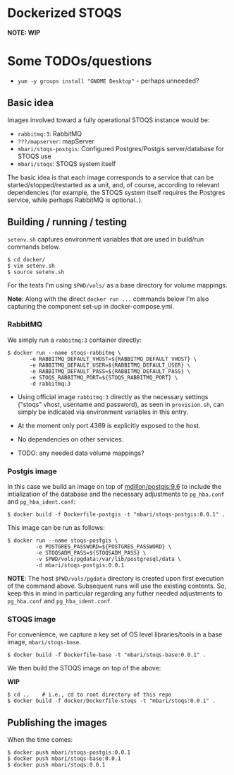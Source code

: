 # Dockerized STOQS

**NOTE: WIP**

# Some TODOs/questions

- `yum -y groups install "GNOME Desktop"` - perhaps unneeded?


## Basic idea

Images involved toward a fully operational STOQS instance would be:

- `rabbitmq:3`: RabbitMQ
- `???/mapserver`: mapServer
- `mbari/stoqs-postgis`: Configured Postgres/Postgis server/database for STOQS use
- `mbari/stoqs`: STOQS system itself

The basic idea is that each image corresponds to a service that can be started/stopped/restarted
as a unit, and, of course, according to relevant dependencies (for example, the STOQS system
itself requires the Postgres service, while perhaps RabbitMQ is optional..).

## Building / running / testing

`setenv.sh` captures environment variables that are used in build/run commands below.

```shell
$ cd docker/
$ vim setenv.sh
$ source setenv.sh
```

For the tests I'm using `$PWD/vols/` as a base directory for volume mappings.


**Note**: Along with the direct `docker run ...` commands below I'm also 
capturing the component set-up in docker-compose.yml. 


### RabbitMQ

We simply run a `rabbitmq:3` container directly:

```shell
$ docker run --name stoqs-rabbitmq \
       -e RABBITMQ_DEFAULT_VHOST=${RABBITMQ_DEFAULT_VHOST} \
       -e RABBITMQ_DEFAULT_USER=${RABBITMQ_DEFAULT_USER} \
       -e RABBITMQ_DEFAULT_PASS=${RABBITMQ_DEFAULT_PASS} \
       -e STOQS_RABBITMQ_PORT=${STOQS_RABBITMQ_PORT} \
       -d rabbitmq:3
```

- Using official image `rabbitmq:3` directly as the necessary settings 
  ("stoqs" vhost, username and password), as seen in `provision.sh`,
  can simply be indicated via environment variables in this entry.

- At the moment only port 4369 is explicitly exposed to the host.

- No dependencies on other services.

- TODO: any needed data volume mappings?


### Postgis image

In this case we build an image on top of 
[mdillon/postgis:9.6](https://hub.docker.com/r/mdillon/postgis/)
to include the intialization of the database and the necessary 
adjustments to `pg_hba.conf` and `pg_hba_ident.conf`:

```
$ docker build -f Dockerfile-postgis -t "mbari/stoqs-postgis:0.0.1" .
```

This image can be run as follows:

```shell
$ docker run --name stoqs-postgis \
         -e POSTGRES_PASSWORD=${POSTGRES_PASSWORD} \
         -e STOQSADM_PASS=${STOQSADM_PASS} \
         -v $PWD/vols/pgdata:/var/lib/postgresql/data \
         -d mbari/stoqs-postgis:0.0.1
```

**NOTE**: The host `$PWD/vols/pgdata` directory is created upon first 
execution of the command above. Subsequent runs will use the existing
contents. So, keep this in mind in particular regarding any futher
needed adjustments to `pg_hba.conf` and `pg_hba_ident.conf`.

### STOQS image

For convenience, we capture a key set of OS level libraries/tools 
in a base image, `mbari/stoqs-base`.

```
$ docker build -f Dockerfile-base -t "mbari/stoqs-base:0.0.1" .
```

We then build the STOQS image on top of the above:

**WIP**

```
$ cd ..    # i.e., cd to root directory of this repo
$ docker build -f docker/Dockerfile-stoqs -t "mbari/stoqs:0.0.1" .
```


## Publishing the images

When the time comes:

```
$ docker push mbari/stoqs-postgis:0.0.1
$ docker push mbari/stoqs-base:0.0.1
$ docker push mbari/stoqs:0.0.1
```
